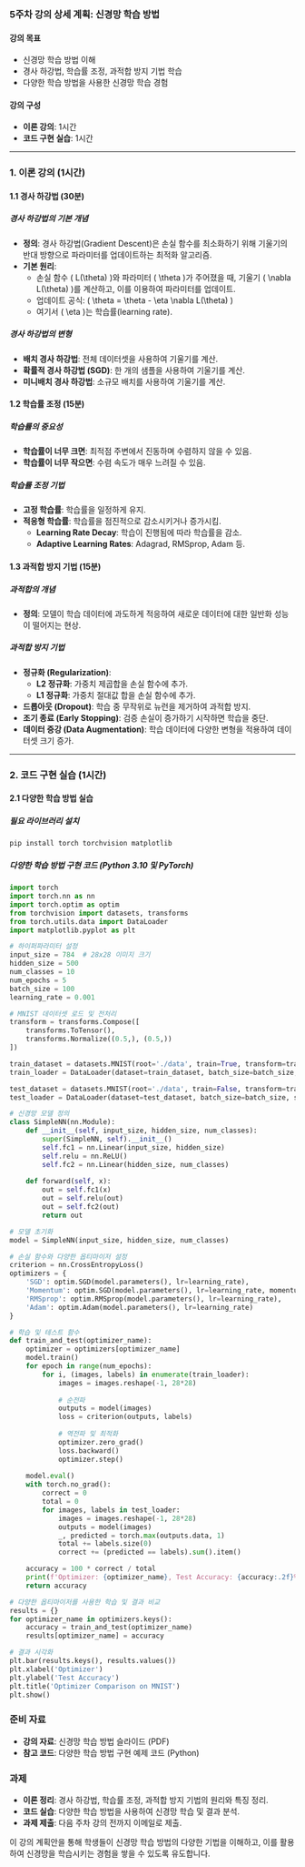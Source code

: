 ### 5주차 강의 상세 계획: 신경망 학습 방법

#### 강의 목표
- 신경망 학습 방법 이해
- 경사 하강법, 학습률 조정, 과적합 방지 기법 학습
- 다양한 학습 방법을 사용한 신경망 학습 경험

#### 강의 구성
- **이론 강의**: 1시간
- **코드 구현 실습**: 1시간

---

### 1. 이론 강의 (1시간)

#### 1.1 경사 하강법 (30분)

##### 경사 하강법의 기본 개념
- **정의**: 경사 하강법(Gradient Descent)은 손실 함수를 최소화하기 위해 기울기의 반대 방향으로 파라미터를 업데이트하는 최적화 알고리즘.
- **기본 원리**:
  - 손실 함수 \( L(\theta) \)와 파라미터 \( \theta \)가 주어졌을 때, 기울기 \( \nabla L(\theta) \)를 계산하고, 이를 이용하여 파라미터를 업데이트.
  - 업데이트 공식: \( \theta = \theta - \eta \nabla L(\theta) \)
  - 여기서 \( \eta \)는 학습률(learning rate).

##### 경사 하강법의 변형
- **배치 경사 하강법**: 전체 데이터셋을 사용하여 기울기를 계산.
- **확률적 경사 하강법 (SGD)**: 한 개의 샘플을 사용하여 기울기를 계산.
- **미니배치 경사 하강법**: 소규모 배치를 사용하여 기울기를 계산.

#### 1.2 학습률 조정 (15분)

##### 학습률의 중요성
- **학습률이 너무 크면**: 최적점 주변에서 진동하며 수렴하지 않을 수 있음.
- **학습률이 너무 작으면**: 수렴 속도가 매우 느려질 수 있음.

##### 학습률 조정 기법
- **고정 학습률**: 학습률을 일정하게 유지.
- **적응형 학습률**: 학습률을 점진적으로 감소시키거나 증가시킴.
  - **Learning Rate Decay**: 학습이 진행됨에 따라 학습률을 감소.
  - **Adaptive Learning Rates**: Adagrad, RMSprop, Adam 등.

#### 1.3 과적합 방지 기법 (15분)

##### 과적합의 개념
- **정의**: 모델이 학습 데이터에 과도하게 적응하여 새로운 데이터에 대한 일반화 성능이 떨어지는 현상.

##### 과적합 방지 기법
- **정규화 (Regularization)**:
  - **L2 정규화**: 가중치 제곱합을 손실 함수에 추가.
  - **L1 정규화**: 가중치 절대값 합을 손실 함수에 추가.
- **드롭아웃 (Dropout)**: 학습 중 무작위로 뉴런을 제거하여 과적합 방지.
- **조기 종료 (Early Stopping)**: 검증 손실이 증가하기 시작하면 학습을 중단.
- **데이터 증강 (Data Augmentation)**: 학습 데이터에 다양한 변형을 적용하여 데이터셋 크기 증가.

---

### 2. 코드 구현 실습 (1시간)

#### 2.1 다양한 학습 방법 실습

##### 필요 라이브러리 설치
```bash
pip install torch torchvision matplotlib
```

##### 다양한 학습 방법 구현 코드 (Python 3.10 및 PyTorch)
```python
import torch
import torch.nn as nn
import torch.optim as optim
from torchvision import datasets, transforms
from torch.utils.data import DataLoader
import matplotlib.pyplot as plt

# 하이퍼파라미터 설정
input_size = 784  # 28x28 이미지 크기
hidden_size = 500
num_classes = 10
num_epochs = 5
batch_size = 100
learning_rate = 0.001

# MNIST 데이터셋 로드 및 전처리
transform = transforms.Compose([
    transforms.ToTensor(),
    transforms.Normalize((0.5,), (0.5,))
])

train_dataset = datasets.MNIST(root='./data', train=True, transform=transform, download=True)
train_loader = DataLoader(dataset=train_dataset, batch_size=batch_size, shuffle=True)

test_dataset = datasets.MNIST(root='./data', train=False, transform=transform)
test_loader = DataLoader(dataset=test_dataset, batch_size=batch_size, shuffle=False)

# 신경망 모델 정의
class SimpleNN(nn.Module):
    def __init__(self, input_size, hidden_size, num_classes):
        super(SimpleNN, self).__init__()
        self.fc1 = nn.Linear(input_size, hidden_size)
        self.relu = nn.ReLU()
        self.fc2 = nn.Linear(hidden_size, num_classes)
    
    def forward(self, x):
        out = self.fc1(x)
        out = self.relu(out)
        out = self.fc2(out)
        return out

# 모델 초기화
model = SimpleNN(input_size, hidden_size, num_classes)

# 손실 함수와 다양한 옵티마이저 설정
criterion = nn.CrossEntropyLoss()
optimizers = {
    'SGD': optim.SGD(model.parameters(), lr=learning_rate),
    'Momentum': optim.SGD(model.parameters(), lr=learning_rate, momentum=0.9),
    'RMSprop': optim.RMSprop(model.parameters(), lr=learning_rate),
    'Adam': optim.Adam(model.parameters(), lr=learning_rate)
}

# 학습 및 테스트 함수
def train_and_test(optimizer_name):
    optimizer = optimizers[optimizer_name]
    model.train()
    for epoch in range(num_epochs):
        for i, (images, labels) in enumerate(train_loader):
            images = images.reshape(-1, 28*28)
            
            # 순전파
            outputs = model(images)
            loss = criterion(outputs, labels)
            
            # 역전파 및 최적화
            optimizer.zero_grad()
            loss.backward()
            optimizer.step()
    
    model.eval()
    with torch.no_grad():
        correct = 0
        total = 0
        for images, labels in test_loader:
            images = images.reshape(-1, 28*28)
            outputs = model(images)
            _, predicted = torch.max(outputs.data, 1)
            total += labels.size(0)
            correct += (predicted == labels).sum().item()

    accuracy = 100 * correct / total
    print(f'Optimizer: {optimizer_name}, Test Accuracy: {accuracy:.2f}%')
    return accuracy

# 다양한 옵티마이저를 사용한 학습 및 결과 비교
results = {}
for optimizer_name in optimizers.keys():
    accuracy = train_and_test(optimizer_name)
    results[optimizer_name] = accuracy

# 결과 시각화
plt.bar(results.keys(), results.values())
plt.xlabel('Optimizer')
plt.ylabel('Test Accuracy')
plt.title('Optimizer Comparison on MNIST')
plt.show()
```

### 준비 자료
- **강의 자료**: 신경망 학습 방법 슬라이드 (PDF)
- **참고 코드**: 다양한 학습 방법 구현 예제 코드 (Python)

### 과제
- **이론 정리**: 경사 하강법, 학습률 조정, 과적합 방지 기법의 원리와 특징 정리.
- **코드 실습**: 다양한 학습 방법을 사용하여 신경망 학습 및 결과 분석.
- **과제 제출**: 다음 주차 강의 전까지 이메일로 제출.

이 강의 계획안을 통해 학생들이 신경망 학습 방법의 다양한 기법을 이해하고, 이를 활용하여 신경망을 학습시키는 경험을 쌓을 수 있도록 유도합니다.